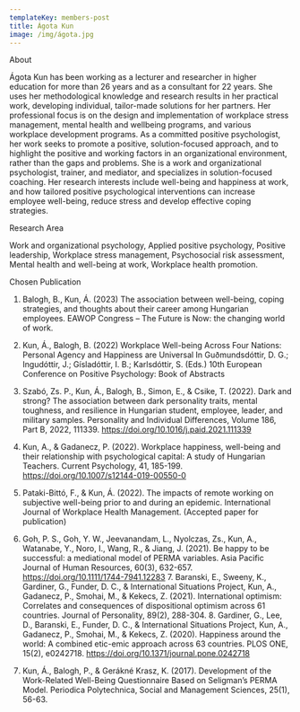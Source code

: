 ```yaml
---
templateKey: members-post
title: Ágota Kun
image: /img/ágota.jpg
---
```

A﻿bout

Ágota Kun has been working as a lecturer and researcher in higher education for more than 26 years and as a consultant for 22 years. She uses her methodological knowledge and research results in her practical work, developing individual, tailor-made solutions for her partners. Her professional focus is on the design and implementation of workplace stress management, mental health and wellbeing programs, and various workplace development programs. As a committed positive psychologist, her work seeks to promote a positive, solution-focused approach, and to highlight the positive and working factors in an organizational environment, rather than the gaps and problems. She is a work and organizational psychologist, trainer, and mediator, and specializes in solution-focused coaching. Her research interests include well-being and happiness at work, and how tailored positive psychological interventions can increase employee well-being, reduce stress and develop effective coping strategies.

R﻿esearch Area

Work and organizational psychology, Applied positive psychology, Positive leadership, Workplace stress management, Psychosocial risk assessment, Mental health and well-being at work, Workplace health promotion.

C﻿hosen Publication

1. Balogh, B., Kun, Á. (2023) The association between well-being, coping strategies, and thoughts about their career among Hungarian employees. EAWOP Congress – The Future is Now: the changing world of work.

2. Kun, Á., Balogh, B. (2022) Workplace Well-being Across Four Nations: Personal Agency and Happiness are Universal In Guðmundsdóttir, D. G.; Ingudóttir, J.; Gísladóttir, I. B.; Karlsdóttir, S. (Eds.) 10th European Conference on Positive Psychology: Book of Abstracts

3. Szabó, Zs. P., Kun, Á., Balogh, B., Simon, E., & Csike, T. (2022). Dark and strong? The association between dark personality traits, mental toughness, and resilience in Hungarian student, employee, leader, and military samples. Personality and Individual Differences, Volume 186, Part B, 2022, 111339. https://doi.org/10.1016/j.paid.2021.111339

4. Kun, A., & Gadanecz, P. (2022). Workplace happiness, well-being and their relationship with psychological capital: A study of Hungarian Teachers. Current Psychology, 41, 185-199. https://doi.org/10.1007/s12144-019-00550-0

5. Pataki-Bittó, F., & Kun, Á. (2022). The impacts of remote working on subjective well-being prior to and during an epidemic. International Journal of Workplace Health Management. (Accepted paper for publication)

6. Goh, P. S., Goh, Y. W., Jeevanandam, L., Nyolczas, Zs., Kun, A., Watanabe, Y., Noro, I., Wang, R., & Jiang, J. (2021). Be happy to be successful: a mediational model of PERMA variables. Asia Pacific Journal of Human Resources, 60(3), 632-657. https://doi.org/10.1111/1744-7941.12283 7. Baranski, E., Sweeny, K., Gardiner, G., Funder, D. C., & International Situations Project, Kun, A., Gadanecz, P., Smohai, M., & Kekecs, Z. (2021). International optimism: Correlates and consequences of dispositional optimism across 61 countries. Journal of Personality, 89(2), 288-304. 8. Gardiner, G., Lee, D., Baranski, E., Funder, D. C., & International Situations Project, Kun, A., Gadanecz, P., Smohai, M., & Kekecs, Z. (2020). Happiness around the world: A combined etic-emic approach across 63 countries. PLOS ONE, 15(2), e0242718. https://doi.org/10.1371/journal.pone.0242718

9. Kun, Á., Balogh, P., & Gerákné Krasz, K. (2017). Development of the Work-Related Well-Being Questionnaire Based on Seligman’s PERMA Model. Periodica Polytechnica, Social and Management Sciences, 25(1), 56-63.
